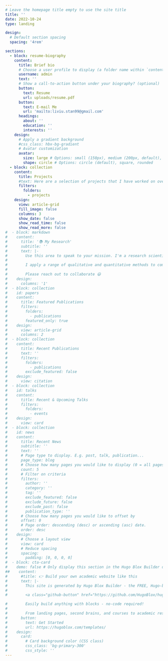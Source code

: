 ```yaml
---
# Leave the homepage title empty to use the site title
title: ''
date: 2022-10-24
type: landing

design:
  # Default section spacing
  spacing: '4rem'

sections:
  - block: resume-biography
    content:
      title: Brief bio
      # Choose a user profile to display (a folder name within `content/authors/`)
      username: admin
      text: ''
      # Show a call-to-action button under your biography? (optional)
      button:
        text: Resume
        url: uploads/resume.pdf
      button:
        text: E-mail Me
        url: 'mailto:liviu.stan99@gmail.com'
      headings:
        about: ''
        education: ''
        interests: ''
    design:
      # Apply a gradient background
      #css_class: hbx-bg-gradient
      # Avatar customization
      avatar:
        size: large # Options: small (150px), medium (200px, default), large (320px), xl (400px), xxl (500px)
        shape: circle # Options: circle (default), square, rounded
  - block: collection
    content:
      title: Projects
      #text: Here are a selection of projects that I have worked on over the years.
      filters:
        folders:
          - projects
    design:
      view: article-grid
      fill_image: false
      columns: 3
      show_date: false
      show_read_time: false
      show_read_more: false
#  - block: markdown
#    content:
#      title: '📚 My Research'
#      subtitle: ''
#      text: |-
#        Use this area to speak to your mission. I'm a research scientist in the Moonshot team at DeepMind. I blog about machine learning, deep learning, and moonshots.
#
#        I apply a range of qualitative and quantitative methods to comprehensively investigate the role of science and technology in the economy.
#
#        Please reach out to collaborate 😃
#    design:
#      columns: '1'
#  - block: collection
#    id: papers
#    content:
#      title: Featured Publications
#      filters:
#        folders:
#          - publications
#        featured_only: true
#    design:
#      view: article-grid
#      columns: 2
#  - block: collection
#    content:
#      title: Recent Publications
#      text: ''
#      filters:
#        folders:
#          - publications
#        exclude_featured: false
#    design:
#      view: citation
#  - block: collection
#    id: talks
#    content:
#      title: Recent & Upcoming Talks
#      filters:
#        folders:
#          - events
#    design:
#      view: card
#  - block: collection
#    id: news
#    content:
#      title: Recent News
#      subtitle: ''
#      text: ''
#      # Page type to display. E.g. post, talk, publication...
#      page_type: blog
#      # Choose how many pages you would like to display (0 = all pages)
#      count: 5
#      # Filter on criteria
#      filters:
#        author: ''
#        category: ''
#        tag: ''
#        exclude_featured: false
#        exclude_future: false
#        exclude_past: false
#        publication_type: ''
#      # Choose how many pages you would like to offset by
#      offset: 0
#      # Page order: descending (desc) or ascending (asc) date.
#      order: desc
#    design:
#      # Choose a layout view
#      view: card
#      # Reduce spacing
#      spacing:
#        padding: [0, 0, 0, 0]
#  - block: cta-card
#    demo: false # Only display this section in the Hugo Blox Builder demo site
##    content:
#      #title: 👉 Build your own academic website like this
#      text: |-
#        This site is generated by Hugo Blox Builder - the FREE, Hugo-based open source website builder.
#
#        <a class="github-button" href="https://github.com/HugoBlox/hugo-blox-builder" data-color-scheme="no-preference: light; light: light; dark: dark;" data-icon="octicon-star" data-size="large" data-show-count="true" aria-label="Star HugoBlox/hugo-blox-builder on GitHub">Star</a>

#        Easily build anything with blocks - no-code required!
#
#        From landing pages, second brains, and courses to academic resumés, conferences, and tech blogs.
#      button:
#        text: Get Started
#        url: https://hugoblox.com/templates/
#    design:
#      card:
#        # Card background color (CSS class)
#        css_class: 'bg-primary-300'
#        css_style: ''
---
```

